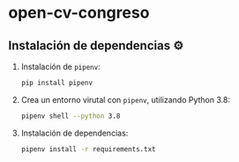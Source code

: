 # open-cv-congreso


## Instalación de dependencias ⚙️

1. Instalación de `pipenv`:
    ```bash
    pip install pipenv
    ```

2. Crea un entorno virutal con `pipenv`, utilizando Python 3.8:
    ```bash
    pipenv shell --python 3.8
    ```

3. Instalación de dependencias:
    ```bash
    pipenv install -r requirements.txt
    ```